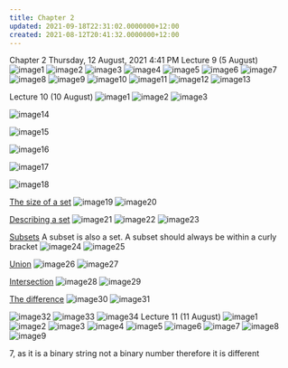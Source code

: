 ```yaml
---
title: Chapter 2
updated: 2021-09-18T22:31:02.0000000+12:00
created: 2021-08-12T20:41:32.0000000+12:00
---
```


Chapter 2
Thursday, 12 August, 2021
4:41 PM
Lecture 9 (5 August)
![image1](../../../../resources/d83903cd2db249538855e78a0a3b03e8.png)
![image2](../../../../resources/22b4589d05d0413b9c75235a9c930305.png)
![image3](../../../../resources/90ce257be9fb4e1782e8e89b1b6655b0.png)
![image4](../../../../resources/365a102ade83413f95def448a14ac64e.png)
![image5](../../../../resources/4de68656f1854a11af2fc51b3082de20.png)
![image6](../../../../resources/683d2235e9dd437985847c83b09071b2.png)
![image7](../../../../resources/7a8dcad8bae0440097b23d0d8fd3edce.png)
![image8](../../../../resources/6a569041837b4440a2d08ddc1d12b0b4.png)
![image9](../../../../resources/bf2ac911df814cf09038832da220008b.png)
![image10](../../../../resources/322162a290764119975d62d741f4aa8d.png)
![image11](../../../../resources/817cc0a2c62a4d628cfe0365c717ce1e.png)
![image12](../../../../resources/be0fdd4c2e304d07b5bb79e1a2899964.png)
![image13](../../../../resources/f2c34b1f6f88418889f586559dcc43cb.png)

Lecture 10 (10 August)
![image1](../../../../resources/d83903cd2db249538855e78a0a3b03e8.png)
![image2](../../../../resources/22b4589d05d0413b9c75235a9c930305.png)
![image3](../../../../resources/90ce257be9fb4e1782e8e89b1b6655b0.png)

![image14](../../../../resources/3fde357d7d3c4ec2bf1727b8180e7298.png)

![image15](../../../../resources/f181e47a152148619c70eadb6afc3e88.png)

![image16](../../../../resources/326e1c3be7b44a6cbdc8b021aae3c433.png)

![image17](../../../../resources/9159e02413df412b8a8fbced3302bee9.png)

![image18](../../../../resources/f0b83ea845e142bc8e6272be02a8a2f3.png)

<u>The size of a set</u>
![image19](../../../../resources/8b0a8a43b2cb40469a50ce5944be08f8.png)
![image20](../../../../resources/2dc0b666915047f29735c839ea1277a9.png)

<u>Describing a set</u>
![image21](../../../../resources/fa48e23747164696887773c0553c14e2.png)
![image22](../../../../resources/2162b851c67745af8d5ae608560cf230.png)
![image23](../../../../resources/cfecc07df69d4f16809a9bce740ca560.png)

<u>Subsets</u>
A subset is also a set. A subset should always be within a curly bracket
![image24](../../../../resources/cc8ee6cea57d4430ab605fa1764162c1.png)
![image25](../../../../resources/29d8f539550946fcaf9da1d2a1d986c5.png)

<u>Union</u>
![image26](../../../../resources/0619c73346ee48b4adb34051ca2e3223.png)
![image27](../../../../resources/a8aa1b381e7844a58f6ca46f9093a94e.png)

<u>Intersection</u>
![image28](../../../../resources/090149a3b6d9428cb4b3854fa42f63bb.png)
![image29](../../../../resources/8974b2d83bfc4c519282bc9f1bcc47bd.png)

<u>The difference</u>
![image30](../../../../resources/e3ae869da375496c8046088355b6bd8c.png)
![image31](../../../../resources/2485bcaa625b40f79ed17f6519756965.png)

![image32](../../../../resources/c65d54afc74d4d95ab01c7302f037b7d.png)
![image33](../../../../resources/34fc72e7d9e0464dba9fc541ea187266.png)
![image34](../../../../resources/f357b688d3894ffab8609f14e52370b9.png)
Lecture 11 (11 August)
![image1](../../../../resources/d83903cd2db249538855e78a0a3b03e8.png)
![image2](../../../../resources/22b4589d05d0413b9c75235a9c930305.png)
![image3](../../../../resources/90ce257be9fb4e1782e8e89b1b6655b0.png)
![image4](../../../../resources/365a102ade83413f95def448a14ac64e.png)
![image5](../../../../resources/4de68656f1854a11af2fc51b3082de20.png)
![image6](../../../../resources/683d2235e9dd437985847c83b09071b2.png)
![image7](../../../../resources/7a8dcad8bae0440097b23d0d8fd3edce.png)
![image8](../../../../resources/6a569041837b4440a2d08ddc1d12b0b4.png)
![image9](../../../../resources/bf2ac911df814cf09038832da220008b.png)

7, as it is a binary string not a binary number therefore it is different
